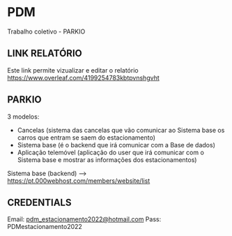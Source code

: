 # PDM
Trabalho coletivo - PARKIO

## LINK RELATÓRIO
Este link permite vizualizar e editar o relatório
https://www.overleaf.com/4199254783kbtpvnshgvht

## PARKIO
3 modelos:
- Cancelas (sistema das cancelas que vão comunicar ao Sistema base os carros que entram se saem do estacionamento)
- Sistema base (é o backend que irá comunicar com a Base de dados) 
- Aplicação telemóvel (aplicação do user que irá comunicar com o Sistema base e mostrar as informações dos estacionamentos)

Sistema base (backend) --> https://pt.000webhost.com/members/website/list

## CREDENTIALS
Email: pdm_estacionamento2022@hotmail.com
Pass: PDMestacionamento2022
